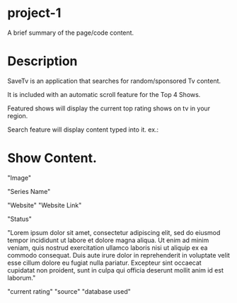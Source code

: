 # project-1

A brief summary of the page/code content.

# Description

SaveTv is an application that searches for random/sponsored Tv content.

It is included with an automatic scroll feature for the Top 4 Shows.

Featured shows will display the current top rating shows on tv in your region. 

Search feature will display content typed into it. ex.:

# Show Content.

"Image"

"Series Name"


"Website"
"Website Link"


"Status"

"Lorem ipsum dolor sit amet, consectetur adipiscing elit, sed do eiusmod tempor incididunt ut labore et dolore magna aliqua. Ut enim ad minim veniam, quis nostrud exercitation ullamco laboris nisi ut aliquip ex ea commodo consequat. Duis aute irure dolor in reprehenderit in voluptate velit esse cillum dolore eu fugiat nulla pariatur. Excepteur sint occaecat cupidatat non proident, sunt in culpa qui officia deserunt mollit anim id est laborum."

"current rating" "source" "database used"
